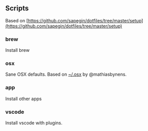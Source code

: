 ## Scripts

Based on [https://github.com/sapegin/dotfiles/tree/master/setup](https://github.com/sapegin/dotfiles/tree/master/setup)

### brew

Install brew

### osx

Sane OSX defaults. Based on [~/.osx](https://github.com/mathiasbynens/dotfiles/blob/master/.macos) by @mathiasbynens.

### app

Install other apps

### vscode

Install vscode with plugins.
